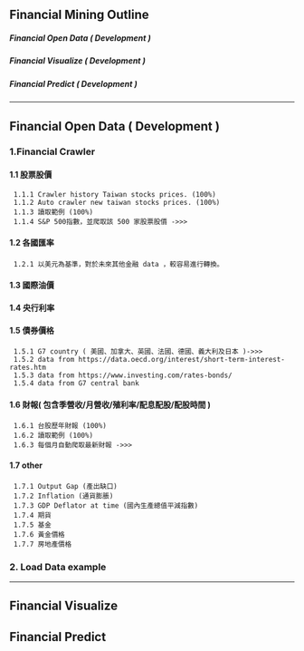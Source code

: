 ## Financial Mining Outline 
##### Financial Open Data ( Development )
##### Financial Visualize ( Development )
##### Financial Predict ( Development )

-------------------------------------------------------------------------------------------------

## Financial Open Data ( Development )
### 1.Financial Crawler
#### 1.1 股票股價
     1.1.1 Crawler history Taiwan stocks prices. (100%)
     1.1.2 Auto crawler new taiwan stocks prices. (100%)
     1.1.3 讀取範例 (100%)
     1.1.4 S&P 500指數，並爬取該 500 家股票股價 ->>>
#### 1.2 各國匯率 
     1.2.1 以美元為基準，對於未來其他金融 data ，較容易進行轉換。
#### 1.3 國際油價
#### 1.4 央行利率
#### 1.5 債券價格
     1.5.1 G7 country ( 美國、加拿大、英國、法國、德國、義大利及日本 )->>>
     1.5.2 data from https://data.oecd.org/interest/short-term-interest-rates.htm
     1.5.3 data from https://www.investing.com/rates-bonds/
     1.5.4 data from G7 central bank
     
#### 1.6 財報( 包含季營收/月營收/殖利率/配息配股/配股時間 )
     1.6.1 台股歷年財報 (100%) 
     1.6.2 讀取範例 (100%)
     1.6.3 每個月自動爬取最新財報 ->>>
#### 1.7 other 
     1.7.1 Output Gap (產出缺口)
     1.7.2 Inflation (通貨膨脹)
     1.7.3 GDP Deflator at time (國內生產總值平減指數)
     1.7.4 期貨
     1.7.5 基金
     1.7.6 黃金價格
     1.7.7 房地產價格

### 2. Load Data example

-------------------------------------------------------------------------------------------------

## Financial Visualize
## Financial Predict






